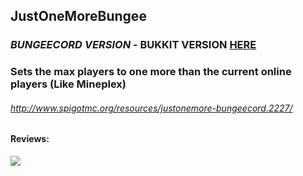 ## JustOneMoreBungee
### *BUNGEECORD VERSION* - BUKKIT VERSION [HERE](https://github.com/Cewlt/JustOneMore)
### Sets the max players to one more than the current online players (Like Mineplex) 

###### http://www.spigotmc.org/resources/justonemore-bungeecord.2227/

#### Reviews:
![](https://drive.google.com/uc?export=download&id=1W_knUqAj3wbMPeggejAEXd4pjqfwE48O)
